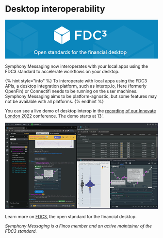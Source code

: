 # Desktop interoperability

![](<../../.gitbook/assets/image (46).png>)

Symphony Messaging now interoperates with your local apps using the FDC3 standard to accelerate workflows on your desktop.

{% hint style="info" %}
To interoperate with local apps using the FDC3 APIs, a desktop integration platform, such as interop.io, Here (formerly OpenFin) or Connectifi needs to be running on the user machines.\
Symphony Messaging aims to be platform-agnostic, but some features may not be available with all platforms.
{% endhint %}



You can see a live demo of desktop interop in the [recording of our Innovate London 2022](https://innovate.symphony.com/videos/3447) conference. The demo starts at 13'.

![Innovate London 2022](<../../.gitbook/assets/image (43).png>)

Learn more on [FDC3](https://fdc3.finos.org/), the open standard for the financial desktop.

_Symphony Messaging is a Finos member and an active maintainer of the FDC3 standard._

